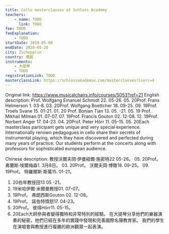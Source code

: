 ```yaml
---
title: Cello masterclasses at Schloss Academy
teachers:
	- name: TODO
	  link: TODO
fee: TODO
feeExplanation: 
	- TODO
startDate: 2019-05-08
endDate: 2020-05-26
city: Zschepplin
country: 德國
instruments:
	- 大提琴
	- TODO
registrationLink: TODO
masterclassLink: https://schlossakademie.com/masterclasses?isorc=4
---
```

Original link: https://www.musicalchairs.info/courses/5053?ref=21
English description:
Prof.
 Wolfgang Emanuel Schmidt 22.
05-26.
05.
20Prof.
 Frans Helmerson 1.
03-8.
03.
20Prof.
 Wolfgang Boettcher 18.
09-25.
09.
19Prof.
 Troels Svane 15.
01-21.
01.
20  Prof.
 Bonian Tian 13.
05.
-21.
05.
19 Prof.
 Mikhail Milman 01.
07-07.
07.
19Prof.
 Francis Gouton 02.
12-08.
12.
19Prof.
 Norbert Anger 17.
04-23.
04.
20Prof.
 Peter Hörr 11.
05-15.
05.
20Each masterclass participant gets unique and very special experience.
 Internationally renown pedagogues in cello share their secrets of instrumental playing, which they have discovered and perfected during many years of practice.
 Our students perform at the concerts along with professors for sophisticated european audience.


Chinese description:
教授沃爾夫岡·伊曼紐爾·施密特22 05-26。
 05. 20Prof。
弗蘭斯·埃爾梅森1. 3月8日。
 03. 20Prof。
沃爾夫岡·博徹18. 09-25。
 09. 19Prof。
特羅爾斯·斯萬15. 01-21。
 01. 20伯年教授田13 05 -21。
 05. 19米哈伊爾·米爾曼教授01. 07-07。
 07. 19Prof。
弗朗西斯Gouton 02. 12-08。
 12. 19Prof。
諾伯特憤怒17. 04-23。
 04. 20Prof。
彼得Hörr11. 05-15。
 05. 20Each大師參與者變得獨特和非常特別的經驗。
在大提琴分享他們的樂器演奏的秘密，他們已經在多年的實踐中發現和完善國際名聲教育家。
我們的學生在演唱會與教授進行複雜的歐洲觀眾一起表演。

